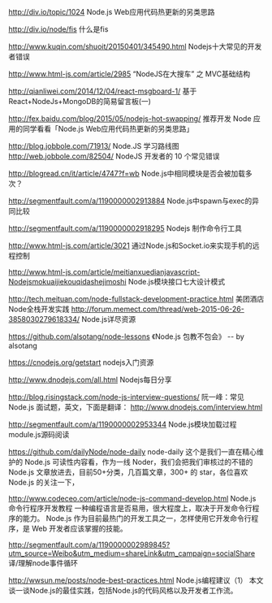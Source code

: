 http://div.io/topic/1024
Node.js Web应用代码热更新的另类思路

http://div.io/node/fis
什么是fis

http://www.kuqin.com/shuoit/20150401/345490.html
Nodejs十大常见的开发者错误

http://www.html-js.com/article/2985
“NodeJS在大搜车” 之 MVC基础结构

http://qianliwei.com/2014/12/04/react-msgboard-1/
基于React+NodeJs+MongoDB的简易留言板(一)

http://fex.baidu.com/blog/2015/05/nodejs-hot-swapping/
推荐开发 Node 应用的同学看看「Node.js Web应用代码热更新的另类思路」

http://blog.jobbole.com/71913/
Node.JS 学习路线图
http://web.jobbole.com/82504/
NodeJS 开发者的 10 个常见错误

http://blogread.cn/it/article/4747?f=wb
Node.js中相同模块是否会被加载多次？

http://segmentfault.com/a/1190000002913884
Node.js中spawn与exec的异同比较

http://segmentfault.com/a/1190000002918295
Nodejs 制作命令行工具

http://www.html-js.com/article/3021
通过Node.js和Socket.io来实现手机的远程控制

http://www.html-js.com/article/meitianxuedianjavascript-Nodejsmokuaijiekouqidashejimoshi
Node.js模块接口七大设计模式

http://tech.meituan.com/node-fullstack-development-practice.html
美团酒店Node全栈开发实践
http://forum.memect.com/thread/web-2015-06-26-3858030279618334/
Node.js详尽资源

https://github.com/alsotang/node-lessons
《Node.js 包教不包会》 -- by alsotang

https://cnodejs.org/getstart
nodejs入门资源

http://www.dnodejs.com/all.html
Nodejs每日分享

http://blog.risingstack.com/node-js-interview-questions/
阮一峰：常见 Node.js 面试题，英文，下面是翻译：
http://www.dnodejs.com/interview.html

http://segmentfault.com/a/1190000002953344
Node.js模块加载过程module.js源码阅读

https://github.com/dailyNode/node-daily
node-daily 这个是我们一直在精心维护的 Node.js 可读性内容看，作为一线 Noder，我们会把我们审核过的不错的 Node.js 文章放进去，目前50+分类，几百篇文章，300+ 的 star，各位喜欢 Node.js 的关注一下，

http://www.codeceo.com/article/node-js-command-develop.html
Node.js 命令行程序开发教程
一种编程语言是否易用，很大程度上，取决于开发命令行程序的能力。
Node.js 作为目前最热门的开发工具之一，怎样使用它开发命令行程序，是 Web 开发者应该掌握的技能。

http://segmentfault.com/a/1190000002989845?utm_source=Weibo&utm_medium=shareLink&utm_campaign=socialShare
译/理解node事件循环

http://wwsun.me/posts/node-best-practices.html
Node.js编程建议（1）
本文谈一谈Node.js的最佳实践，包括Node.js的代码风格以及开发者工作流。
